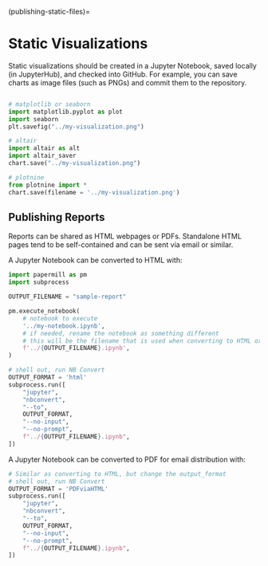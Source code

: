 (publishing-static-files)=
# Static Visualizations

Static visualizations should be created in a Jupyter Notebook, saved locally
(in JupyterHub), and checked into GitHub. For example, you can save charts
as image files (such as PNGs) and commit them to the repository.

```python

# matplotlib or seaborn
import matplotlib.pyplot as plot
import seaborn
plt.savefig("../my-visualization.png")

# altair
import altair as alt
import altair_saver
chart.save("../my-visualization.png")

# plotnine
from plotnine import *
chart.save(filename = '../my-visualization.png')
```

## Publishing Reports
Reports can be shared as HTML webpages or PDFs. Standalone HTML pages tend
to be self-contained and can be sent via email or similar.

A Jupyter Notebook can be converted to HTML with:

```python
import papermill as pm
import subprocess

OUTPUT_FILENAME = "sample-report"

pm.execute_notebook(
    # notebook to execute
    '../my-notebook.ipynb',
    # if needed, rename the notebook as something different
    # this will be the filename that is used when converting to HTML or PDF
    f'../{OUTPUT_FILENAME}.ipynb',
)

# shell out, run NB Convert
OUTPUT_FORMAT = 'html'
subprocess.run([
    "jupyter",
    "nbconvert",
    "--to",
    OUTPUT_FORMAT,
    "--no-input",
    "--no-prompt",
    f"../{OUTPUT_FILENAME}.ipynb",
])
```

A Jupyter Notebook can be converted to PDF for email distribution with:

```python
# Similar as converting to HTML, but change the output_format
# shell out, run NB Convert
OUTPUT_FORMAT = 'PDFviaHTML'
subprocess.run([
    "jupyter",
    "nbconvert",
    "--to",
    OUTPUT_FORMAT,
    "--no-input",
    "--no-prompt",
    f"../{OUTPUT_FILENAME}.ipynb",
])

```
